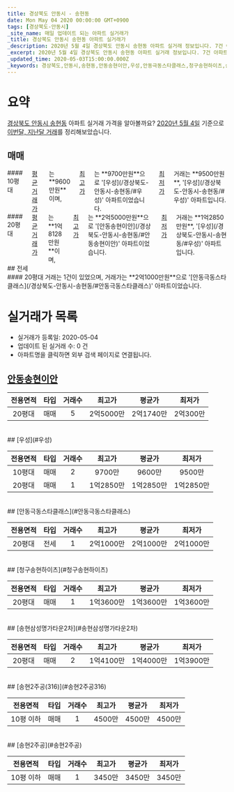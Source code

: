 ```yaml
---
title: 경상북도 안동시 - 송현동
date: Mon May 04 2020 00:00:00 GMT+0900
tags: [경상북도-안동시]
_site_name: 매일 업데이트 되는 아파트 실거래가
_title: 경상북도 안동시 송현동 아파트 실거래가
_description: 2020년 5월 4일 경상북도 안동시 송현동 아파트 실거래 정보입니다. 7건 아파트 정보가 있습니다.
_excerpt: 2020년 5월 4일 경상북도 안동시 송현동 아파트 실거래 정보입니다. 7건 아파트 정보가 있습니다.
_updated_time: 2020-05-03T15:00:00.000Z
_keywords: 경상북도,안동시,송현동,안동송현이안,우성,안동극동스타클래스,청구송현하이츠,송현삼성명가타운2차,송현2주공(316),송현2주공
---
```





# 요약
<ins>경상북도 안동시 송현동</ins> 아파트 실거래 가격을 알아볼까요? <ins>2020년 5월 4일</ins> 기준으로 <ins>이번달, 지난달 거래</ins>를 정리해보았습니다.

## 매매
<div class="container">
<div class="six columns" markdown="1">
#### 10평대
<ins>평균 거래가</ins>는 **9600만원**이며, <ins>최고가</ins>는 **9700만원**으로 '[우성](/경상북도-안동시-송현동/#우성)' 아파트이었습니다. <ins>최저가</ins> 거래는 **9500만원**, '[우성](/경상북도-안동시-송현동/#우성)' 아파트입니다.
</div>
<div class="six columns" markdown="1">
#### 20평대
<ins>평균 거래가</ins>는 **1억8128만원**이며, <ins>최고가</ins>는 **2억5000만원**으로 '[안동송현이안](/경상북도-안동시-송현동/#안동송현이안)' 아파트이었습니다. <ins>최저가</ins> 거래는 **1억2850만원**, '[우성](/경상북도-안동시-송현동/#우성)' 아파트입니다.
</div>
</div>
## 전세
<div class="container">
<div class="twelve columns" markdown="1">
#### 20평대
거래는 1건이 있었으며, 거래가는 **2억1000만원**으로 '[안동극동스타클래스](/경상북도-안동시-송현동/#안동극동스타클래스)' 아파트이었습니다.
</div>
</div>



# 실거래가 목록
- 실거래가 등록일: 2020-05-04
- 업데이트 된 실거래 수: 0 건
- 아파트명을 클릭하면 외부 검색 페이지로 연결됩니다.

## [안동송현이안](#안동송현이안)

|전용면적|타입|거래수|최고가|평균가|최저가|
|:---:|:---:|:---:|:---:|:---:|:---:|
|20평대|<span class="deal-type-1">매매</span>|5|2억5000만|2억1740만|2억300만|

<br/>
## [우성](#우성)

|전용면적|타입|거래수|최고가|평균가|최저가|
|:---:|:---:|:---:|:---:|:---:|:---:|
|10평대|<span class="deal-type-1">매매</span>|2|9700만|9600만|9500만|
|20평대|<span class="deal-type-1">매매</span>|1|1억2850만|1억2850만|1억2850만|

<br/>
## [안동극동스타클래스](#안동극동스타클래스)

|전용면적|타입|거래수|최고가|평균가|최저가|
|:---:|:---:|:---:|:---:|:---:|:---:|
|20평대|<span class="deal-type-2">전세</span>|1|2억1000만|2억1000만|2억1000만|

<br/>
## [청구송현하이츠](#청구송현하이츠)

|전용면적|타입|거래수|최고가|평균가|최저가|
|:---:|:---:|:---:|:---:|:---:|:---:|
|20평대|<span class="deal-type-1">매매</span>|1|1억3600만|1억3600만|1억3600만|

<br/>
## [송현삼성명가타운2차](#송현삼성명가타운2차)

|전용면적|타입|거래수|최고가|평균가|최저가|
|:---:|:---:|:---:|:---:|:---:|:---:|
|20평대|<span class="deal-type-1">매매</span>|2|1억4100만|1억4000만|1억3900만|

<br/>
## [송현2주공(316)](#송현2주공316)

|전용면적|타입|거래수|최고가|평균가|최저가|
|:---:|:---:|:---:|:---:|:---:|:---:|
|10평 이하|<span class="deal-type-1">매매</span>|1|4500만|4500만|4500만|

<br/>
## [송현2주공](#송현2주공)

|전용면적|타입|거래수|최고가|평균가|최저가|
|:---:|:---:|:---:|:---:|:---:|:---:|
|10평 이하|<span class="deal-type-1">매매</span>|1|3450만|3450만|3450만|

<br/>



